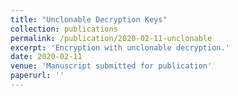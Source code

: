 ```yaml
---
title: "Unclonable Decryption Keys"
collection: publications
permalink: /publication/2020-02-11-unclonable
excerpt: 'Encryption with unclonable decryption.'
date: 2020-02-11
venue: 'Manuscript submitted for publication'
paperurl: ''
---
```

